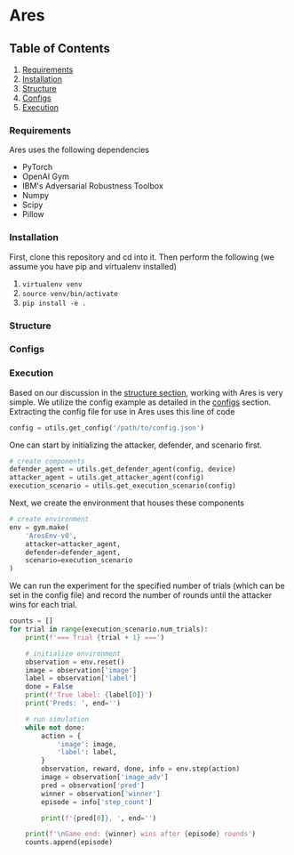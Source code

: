 # Ares
## Table of Contents
1. [Requirements](#Requirements)
2. [Installation](#Installation)
3. [Structure](#Structure)
4. [Configs](#Configs)
5. [Execution](#Execution)

### Requirements
Ares uses the following dependencies

- PyTorch
- OpenAI Gym
- IBM's Adversarial Robustness Toolbox
- Numpy
- Scipy
- Pillow

### Installation
First, clone this repository and cd into it. Then perform the following (we assume you have pip and virtualenv installed)

1. `virtualenv venv`
2. `source venv/bin/activate`
3. `pip install -e .`

### Structure

### Configs

### Execution
Based on our discussion in the [structure section](#Structure), working with Ares is very simple. We utilize the config example as detailed in the [configs](#Configs) section. Extracting the config file for use in Ares uses this line of code

```python
config = utils.get_config('/path/to/config.json')
```

One can start by initializing the attacker, defender, and scenario first.

```python
# create components
defender_agent = utils.get_defender_agent(config, device)
attacker_agent = utils.get_attacker_agent(config)
execution_scenario = utils.get_execution_scenario(config)
```

Next, we create the environment that houses these components

```python
# create environment
env = gym.make(
    'AresEnv-v0', 
    attacker=attacker_agent, 
    defender=defender_agent, 
    scenario=execution_scenario
)
```

We can run the experiment for the specified number of trials (which can be set in the config file) and record the number of rounds until the attacker wins for each trial.

```python
counts = []
for trial in range(execution_scenario.num_trials):
    print(f'=== Trial {trial + 1} ===')

    # initialize environment
    observation = env.reset()
    image = observation['image']
    label = observation['label']
    done = False
    print(f'True label: {label[0]}')
    print('Preds: ', end='')

    # run simulation
    while not done:
        action = {
            'image': image,
            'label': label,
        }
        observation, reward, done, info = env.step(action)
        image = observation['image_adv']
        pred = observation['pred']
        winner = observation['winner']
        episode = info['step_count']

        print(f'{pred[0]}, ', end='')

    print(f'\nGame end: {winner} wins after {episode} rounds')
    counts.append(episode)
```